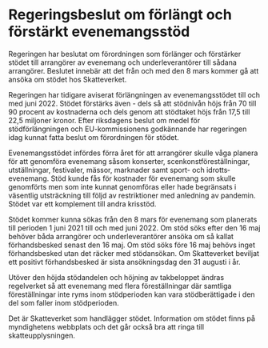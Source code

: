 # Regeringsbeslut om förlängt och förstärkt evenemangsstöd

Regeringen har beslutat om förordningen som förlänger och förstärker stödet till arrangörer av evenemang och underleverantörer till sådana arrangörer. Beslutet innebär att det från och med den 8 mars kommer gå att ansöka om stödet hos Skatteverket.

Regeringen har tidigare aviserat förlängningen av evenemangsstödet till och med juni 2022. Stödet förstärks även - dels så att stödnivån höjs från 70 till 90 procent av kostnaderna och dels genom att stödtaket höjs från 17,5 till 22,5 miljoner kronor. Efter riksdagens beslut om medel för stödförlängningen och EU-kommissionens godkännande har regeringen idag kunnat fatta beslut om förordningen för stödet.

Evenemangsstödet infördes förra året för att arrangörer skulle våga planera för att genomföra evenemang såsom konserter, scenkonstföreställningar, utställningar, festivaler, mässor, marknader samt sport- och idrotts­evenemang. Stöd kunde fås för kostnader för evenemang som skulle genomförts men som inte kunnat genomföras eller hade begränsats i väsentlig utsträckning till följd av restriktioner med anledning av pandemin. Stödet var ett komplement till andra krisstöd.

Stödet kommer kunna sökas från den 8 mars för evenemang som planerats till perioden 1 juni 2021 till och med juni 2022. Om stöd söks efter den 16 maj behöver båda arrangörer och underleverantörer ansöka om så kallat förhandsbesked senast den 16 maj. Om stöd söks före 16 maj behövs inget förhandsbesked utan det räcker med stödansökan. Om Skatteverket beviljat ett positivt förhandsbesked är sista ansökningsdag den 31 augusti i år.

Utöver den höjda stödandelen och höjning av takbeloppet ändras regelverket så att evenemang med flera föreställningar där samtliga föreställningar inte ryms inom stödperioden kan vara stödberättigade i den del som faller inom stödperioden.

Det är Skatteverket som handlägger stödet. Information om stödet finns på myndighetens webbplats och det går också bra att ringa till skatteupplysningen.
